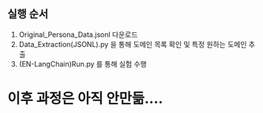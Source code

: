 ## 실행 순서 
1. Original_Persona_Data.jsonl 다운로드
2. Data_Extraction(JSONL).py 을 통해 도메인 목록 확인 및 특정 원하는 도메인 추출
3. (EN-LangChain)Run.py 를 통해 실험 수행
# 이후 과정은 아직 안만듦....